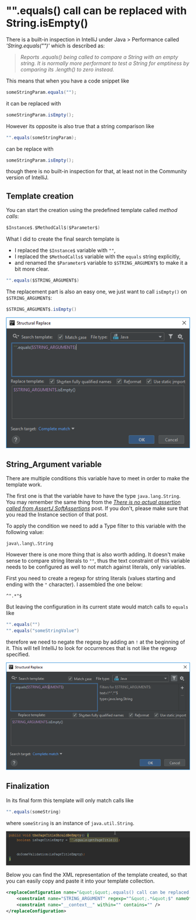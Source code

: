 # "".equals() call can be replaced with String.isEmpty()
There is a built-in inspection in IntelliJ under Java > Performance called *'String.equals("")'* which is described as:
> *Reports .equals() being called to compare a String with an empty string. It is normally more performant to test a String for emptiness by comparing its .length() to zero instead.*

This means that when you have a code snippet like

```java
someStringParam.equals("");
```

it can be replaced with

```java
someStringParam.isEmpty();
```

However its opposite is also true that a string comparison like

```java
"".equals(someStringParam);
```

can be replace with

```java
someStringParam.isEmpty();
```

though there is no built-in inspection for that, at least not in the Community version of IntelliJ.

## Template creation
You can start the creation using the predefined template called *method calls*:

```java
$Instance$.$MethodCall$($Parameter$)
```

What I did to create the final search template is
- I replaced the `$Instance$` variable with `""`,
- I replaced the `$MethodCalls$` variable with the `equals` string explicitly,
- and renamed the `$Parameter$` variable to `$STRING_ARGUMENT$` to make it a bit more clear.

```java
"".equals($STRING_ARGUMENT$)
```

The replacement part is also an easy one, we just want to call `isEmpty()` on `$STRING_ARGUMENT$`:

```java
$STRING_ARGUMENT$.isEmpty()
```

![editor](images/12-Empty-string-equals-call-can-be-replaced-with-String-isEmpty_Editor.PNG)

## String_Argument variable
There are multiple conditions this variable have to meet in order to make the template work.

The first one is that the variable have to have the type `java.lang.String`. You may remember the same thing from the *[There is no actual assertion called from AssertJ SoftAssertions](https://ijnspector.wordpress.com/2018/10/29/there-is-no-actual-assertion-called-from-assertj/)* post.
If you don't, please make sure that you read the Instance section of that post.

To apply the condition we need to add a Type filter to this variable with the following value:

```
java\.lang\.String
```

However there is one more thing that is also worth adding. It doesn't make sense to compare string literals to `""`, thus the text constraint of this variable needs to be configured as well to not match against literals, only variables.

First you need to create a regexp for string literals (values starting and ending with the `"` character). I assembled the one below:

```
^".*"$
```

But leaving the configuration in its current state would match calls to `equals` like

```java
"".equals("")
"".equals("someStringValue")
```

therefore we need to negate the regexp by adding an `!` at the beginning of it. This will tell IntelliJ to look for occurrences that is not like the regexp specified.

![stringargument](images/12-Empty-string-equals-call-can-be-replaced-with-String-isEmpty_StringArgument.PNG)

## Finalization

In its final form this template will only match calls like

```java
"".equals(someString)
```

where `someString` is an instance of `java.util.String`.

![quickfix](images/12-Empty-string-equals-call-can-be-replaced-with-String-isEmpty_QuickFix.gif)

Below you can find the XML representation of the template created, so that you can easily copy and paste it into your template collection.

```xml
<replaceConfiguration name="&quot;&quot;.equals() call can be replaced by String.isEmpty()" text="&quot;&quot;.equals($STRING_ARGUMENT$)" recursive="false" caseInsensitive="true" type="JAVA" reformatAccordingToStyle="true" shortenFQN="true" useStaticImport="true" replacement="$STRING_ARGUMENT$.isEmpty()">
    <constraint name="STRING_ARGUMENT" regexp="^&quot;.*&quot;$" nameOfExprType="java\.lang\.String" expressionTypes="java.lang.String" negateName="true" within="" contains="" />
    <constraint name="__context__" within="" contains="" />
</replaceConfiguration>
```
